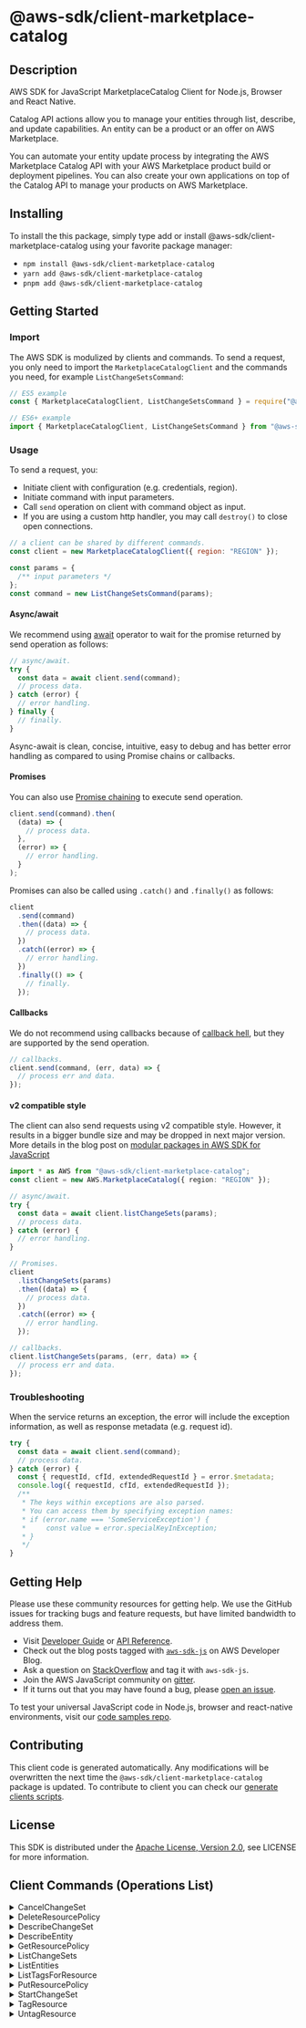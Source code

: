 <!-- generated file, do not edit directly -->

# @aws-sdk/client-marketplace-catalog

## Description

AWS SDK for JavaScript MarketplaceCatalog Client for Node.js, Browser and React Native.

<p>Catalog API actions allow you to manage your entities through list, describe, and
update capabilities. An entity can be a product or an offer on AWS Marketplace. </p>
<p>You can automate your entity update process by integrating the AWS Marketplace Catalog
API with your AWS Marketplace product build or deployment pipelines. You can also create
your own applications on top of the Catalog API to manage your products on AWS
Marketplace.</p>

## Installing

To install the this package, simply type add or install @aws-sdk/client-marketplace-catalog
using your favorite package manager:

- `npm install @aws-sdk/client-marketplace-catalog`
- `yarn add @aws-sdk/client-marketplace-catalog`
- `pnpm add @aws-sdk/client-marketplace-catalog`

## Getting Started

### Import

The AWS SDK is modulized by clients and commands.
To send a request, you only need to import the `MarketplaceCatalogClient` and
the commands you need, for example `ListChangeSetsCommand`:

```js
// ES5 example
const { MarketplaceCatalogClient, ListChangeSetsCommand } = require("@aws-sdk/client-marketplace-catalog");
```

```ts
// ES6+ example
import { MarketplaceCatalogClient, ListChangeSetsCommand } from "@aws-sdk/client-marketplace-catalog";
```

### Usage

To send a request, you:

- Initiate client with configuration (e.g. credentials, region).
- Initiate command with input parameters.
- Call `send` operation on client with command object as input.
- If you are using a custom http handler, you may call `destroy()` to close open connections.

```js
// a client can be shared by different commands.
const client = new MarketplaceCatalogClient({ region: "REGION" });

const params = {
  /** input parameters */
};
const command = new ListChangeSetsCommand(params);
```

#### Async/await

We recommend using [await](https://developer.mozilla.org/en-US/docs/Web/JavaScript/Reference/Operators/await)
operator to wait for the promise returned by send operation as follows:

```js
// async/await.
try {
  const data = await client.send(command);
  // process data.
} catch (error) {
  // error handling.
} finally {
  // finally.
}
```

Async-await is clean, concise, intuitive, easy to debug and has better error handling
as compared to using Promise chains or callbacks.

#### Promises

You can also use [Promise chaining](https://developer.mozilla.org/en-US/docs/Web/JavaScript/Guide/Using_promises#chaining)
to execute send operation.

```js
client.send(command).then(
  (data) => {
    // process data.
  },
  (error) => {
    // error handling.
  }
);
```

Promises can also be called using `.catch()` and `.finally()` as follows:

```js
client
  .send(command)
  .then((data) => {
    // process data.
  })
  .catch((error) => {
    // error handling.
  })
  .finally(() => {
    // finally.
  });
```

#### Callbacks

We do not recommend using callbacks because of [callback hell](http://callbackhell.com/),
but they are supported by the send operation.

```js
// callbacks.
client.send(command, (err, data) => {
  // process err and data.
});
```

#### v2 compatible style

The client can also send requests using v2 compatible style.
However, it results in a bigger bundle size and may be dropped in next major version. More details in the blog post
on [modular packages in AWS SDK for JavaScript](https://aws.amazon.com/blogs/developer/modular-packages-in-aws-sdk-for-javascript/)

```ts
import * as AWS from "@aws-sdk/client-marketplace-catalog";
const client = new AWS.MarketplaceCatalog({ region: "REGION" });

// async/await.
try {
  const data = await client.listChangeSets(params);
  // process data.
} catch (error) {
  // error handling.
}

// Promises.
client
  .listChangeSets(params)
  .then((data) => {
    // process data.
  })
  .catch((error) => {
    // error handling.
  });

// callbacks.
client.listChangeSets(params, (err, data) => {
  // process err and data.
});
```

### Troubleshooting

When the service returns an exception, the error will include the exception information,
as well as response metadata (e.g. request id).

```js
try {
  const data = await client.send(command);
  // process data.
} catch (error) {
  const { requestId, cfId, extendedRequestId } = error.$metadata;
  console.log({ requestId, cfId, extendedRequestId });
  /**
   * The keys within exceptions are also parsed.
   * You can access them by specifying exception names:
   * if (error.name === 'SomeServiceException') {
   *     const value = error.specialKeyInException;
   * }
   */
}
```

## Getting Help

Please use these community resources for getting help.
We use the GitHub issues for tracking bugs and feature requests, but have limited bandwidth to address them.

- Visit [Developer Guide](https://docs.aws.amazon.com/sdk-for-javascript/v3/developer-guide/welcome.html)
  or [API Reference](https://docs.aws.amazon.com/AWSJavaScriptSDK/v3/latest/index.html).
- Check out the blog posts tagged with [`aws-sdk-js`](https://aws.amazon.com/blogs/developer/tag/aws-sdk-js/)
  on AWS Developer Blog.
- Ask a question on [StackOverflow](https://stackoverflow.com/questions/tagged/aws-sdk-js) and tag it with `aws-sdk-js`.
- Join the AWS JavaScript community on [gitter](https://gitter.im/aws/aws-sdk-js-v3).
- If it turns out that you may have found a bug, please [open an issue](https://github.com/aws/aws-sdk-js-v3/issues/new/choose).

To test your universal JavaScript code in Node.js, browser and react-native environments,
visit our [code samples repo](https://github.com/aws-samples/aws-sdk-js-tests).

## Contributing

This client code is generated automatically. Any modifications will be overwritten the next time the `@aws-sdk/client-marketplace-catalog` package is updated.
To contribute to client you can check our [generate clients scripts](https://github.com/aws/aws-sdk-js-v3/tree/main/scripts/generate-clients).

## License

This SDK is distributed under the
[Apache License, Version 2.0](http://www.apache.org/licenses/LICENSE-2.0),
see LICENSE for more information.

## Client Commands (Operations List)

<details>
<summary>
CancelChangeSet
</summary>

[Command API Reference](https://docs.aws.amazon.com/AWSJavaScriptSDK/v3/latest/clients/client-marketplace-catalog/classes/cancelchangesetcommand.html) / [Input](https://docs.aws.amazon.com/AWSJavaScriptSDK/v3/latest/clients/client-marketplace-catalog/interfaces/cancelchangesetcommandinput.html) / [Output](https://docs.aws.amazon.com/AWSJavaScriptSDK/v3/latest/clients/client-marketplace-catalog/interfaces/cancelchangesetcommandoutput.html)

</details>
<details>
<summary>
DeleteResourcePolicy
</summary>

[Command API Reference](https://docs.aws.amazon.com/AWSJavaScriptSDK/v3/latest/clients/client-marketplace-catalog/classes/deleteresourcepolicycommand.html) / [Input](https://docs.aws.amazon.com/AWSJavaScriptSDK/v3/latest/clients/client-marketplace-catalog/interfaces/deleteresourcepolicycommandinput.html) / [Output](https://docs.aws.amazon.com/AWSJavaScriptSDK/v3/latest/clients/client-marketplace-catalog/interfaces/deleteresourcepolicycommandoutput.html)

</details>
<details>
<summary>
DescribeChangeSet
</summary>

[Command API Reference](https://docs.aws.amazon.com/AWSJavaScriptSDK/v3/latest/clients/client-marketplace-catalog/classes/describechangesetcommand.html) / [Input](https://docs.aws.amazon.com/AWSJavaScriptSDK/v3/latest/clients/client-marketplace-catalog/interfaces/describechangesetcommandinput.html) / [Output](https://docs.aws.amazon.com/AWSJavaScriptSDK/v3/latest/clients/client-marketplace-catalog/interfaces/describechangesetcommandoutput.html)

</details>
<details>
<summary>
DescribeEntity
</summary>

[Command API Reference](https://docs.aws.amazon.com/AWSJavaScriptSDK/v3/latest/clients/client-marketplace-catalog/classes/describeentitycommand.html) / [Input](https://docs.aws.amazon.com/AWSJavaScriptSDK/v3/latest/clients/client-marketplace-catalog/interfaces/describeentitycommandinput.html) / [Output](https://docs.aws.amazon.com/AWSJavaScriptSDK/v3/latest/clients/client-marketplace-catalog/interfaces/describeentitycommandoutput.html)

</details>
<details>
<summary>
GetResourcePolicy
</summary>

[Command API Reference](https://docs.aws.amazon.com/AWSJavaScriptSDK/v3/latest/clients/client-marketplace-catalog/classes/getresourcepolicycommand.html) / [Input](https://docs.aws.amazon.com/AWSJavaScriptSDK/v3/latest/clients/client-marketplace-catalog/interfaces/getresourcepolicycommandinput.html) / [Output](https://docs.aws.amazon.com/AWSJavaScriptSDK/v3/latest/clients/client-marketplace-catalog/interfaces/getresourcepolicycommandoutput.html)

</details>
<details>
<summary>
ListChangeSets
</summary>

[Command API Reference](https://docs.aws.amazon.com/AWSJavaScriptSDK/v3/latest/clients/client-marketplace-catalog/classes/listchangesetscommand.html) / [Input](https://docs.aws.amazon.com/AWSJavaScriptSDK/v3/latest/clients/client-marketplace-catalog/interfaces/listchangesetscommandinput.html) / [Output](https://docs.aws.amazon.com/AWSJavaScriptSDK/v3/latest/clients/client-marketplace-catalog/interfaces/listchangesetscommandoutput.html)

</details>
<details>
<summary>
ListEntities
</summary>

[Command API Reference](https://docs.aws.amazon.com/AWSJavaScriptSDK/v3/latest/clients/client-marketplace-catalog/classes/listentitiescommand.html) / [Input](https://docs.aws.amazon.com/AWSJavaScriptSDK/v3/latest/clients/client-marketplace-catalog/interfaces/listentitiescommandinput.html) / [Output](https://docs.aws.amazon.com/AWSJavaScriptSDK/v3/latest/clients/client-marketplace-catalog/interfaces/listentitiescommandoutput.html)

</details>
<details>
<summary>
ListTagsForResource
</summary>

[Command API Reference](https://docs.aws.amazon.com/AWSJavaScriptSDK/v3/latest/clients/client-marketplace-catalog/classes/listtagsforresourcecommand.html) / [Input](https://docs.aws.amazon.com/AWSJavaScriptSDK/v3/latest/clients/client-marketplace-catalog/interfaces/listtagsforresourcecommandinput.html) / [Output](https://docs.aws.amazon.com/AWSJavaScriptSDK/v3/latest/clients/client-marketplace-catalog/interfaces/listtagsforresourcecommandoutput.html)

</details>
<details>
<summary>
PutResourcePolicy
</summary>

[Command API Reference](https://docs.aws.amazon.com/AWSJavaScriptSDK/v3/latest/clients/client-marketplace-catalog/classes/putresourcepolicycommand.html) / [Input](https://docs.aws.amazon.com/AWSJavaScriptSDK/v3/latest/clients/client-marketplace-catalog/interfaces/putresourcepolicycommandinput.html) / [Output](https://docs.aws.amazon.com/AWSJavaScriptSDK/v3/latest/clients/client-marketplace-catalog/interfaces/putresourcepolicycommandoutput.html)

</details>
<details>
<summary>
StartChangeSet
</summary>

[Command API Reference](https://docs.aws.amazon.com/AWSJavaScriptSDK/v3/latest/clients/client-marketplace-catalog/classes/startchangesetcommand.html) / [Input](https://docs.aws.amazon.com/AWSJavaScriptSDK/v3/latest/clients/client-marketplace-catalog/interfaces/startchangesetcommandinput.html) / [Output](https://docs.aws.amazon.com/AWSJavaScriptSDK/v3/latest/clients/client-marketplace-catalog/interfaces/startchangesetcommandoutput.html)

</details>
<details>
<summary>
TagResource
</summary>

[Command API Reference](https://docs.aws.amazon.com/AWSJavaScriptSDK/v3/latest/clients/client-marketplace-catalog/classes/tagresourcecommand.html) / [Input](https://docs.aws.amazon.com/AWSJavaScriptSDK/v3/latest/clients/client-marketplace-catalog/interfaces/tagresourcecommandinput.html) / [Output](https://docs.aws.amazon.com/AWSJavaScriptSDK/v3/latest/clients/client-marketplace-catalog/interfaces/tagresourcecommandoutput.html)

</details>
<details>
<summary>
UntagResource
</summary>

[Command API Reference](https://docs.aws.amazon.com/AWSJavaScriptSDK/v3/latest/clients/client-marketplace-catalog/classes/untagresourcecommand.html) / [Input](https://docs.aws.amazon.com/AWSJavaScriptSDK/v3/latest/clients/client-marketplace-catalog/interfaces/untagresourcecommandinput.html) / [Output](https://docs.aws.amazon.com/AWSJavaScriptSDK/v3/latest/clients/client-marketplace-catalog/interfaces/untagresourcecommandoutput.html)

</details>
